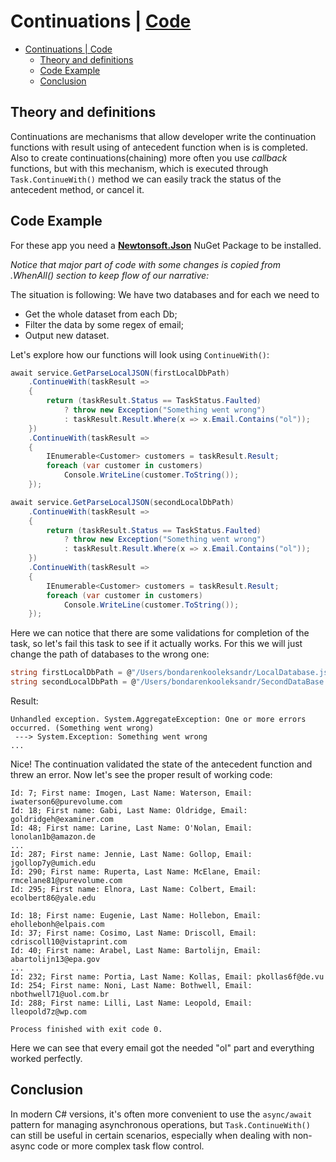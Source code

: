 # Continuations | [Code]()

- [Continuations | Code](#continuations--code)
  - [Theory and definitions](#theory-and-definitions)
  - [Code Example](#code-example)
  - [Conclusion](#conclusion)

## Theory and definitions

Continuations are mechanisms that allow developer write the continuation functions with result using of antecedent function when is is completed. Also to create continuations(chaining) more often you use _callback_ functions, but with this mechanism, which is executed through `Task.ContinueWith()` method we can easily track the status of the antecedent method, or cancel it.

## Code Example

For these app you need a **[Newtonsoft.Json](https://www.newtonsoft.com/json)** NuGet Package to be installed.

_Notice that major part of code with some changes is copied from .WhenAll() section to keep flow of our narrative:_

The situation is following: We have two databases and for each we need to

- Get the whole dataset from each Db;
- Filter the data by some regex of email;
- Output new dataset.

Let's explore how our functions will look using `ContinueWith()`:

```csharp
await service.GetParseLocalJSON(firstLocalDbPath)
    .ContinueWith(taskResult =>
    {
        return (taskResult.Status == TaskStatus.Faulted)
            ? throw new Exception("Something went wrong")
            : taskResult.Result.Where(x => x.Email.Contains("ol"));
    })
    .ContinueWith(taskResult =>
    {
        IEnumerable<Customer> customers = taskResult.Result;
        foreach (var customer in customers)
            Console.WriteLine(customer.ToString());
    });

await service.GetParseLocalJSON(secondLocalDbPath)
    .ContinueWith(taskResult =>
    {
        return (taskResult.Status == TaskStatus.Faulted)
            ? throw new Exception("Something went wrong")
            : taskResult.Result.Where(x => x.Email.Contains("ol"));
    })
    .ContinueWith(taskResult =>
    {
        IEnumerable<Customer> customers = taskResult.Result;
        foreach (var customer in customers)
            Console.WriteLine(customer.ToString());
    });
```

Here we can notice that there are some validations for completion of the task, so let's fail this task to see if it actually works. For this we will just change the path of databases to the wrong one:

```csharp
string firstLocalDbPath = @"/Users/bondarenkooleksandr/LocalDatabase.jso"; // <-- Must be .json
string secondLocalDbPath = @"/Users/bondarenkooleksandr/SecondDataBase.json";
```

Result:

```console
Unhandled exception. System.AggregateException: One or more errors occurred. (Something went wrong)
 ---> System.Exception: Something went wrong
...
```

Nice! The continuation validated the state of the antecedent function and threw an error. Now let's see the proper result of working code:

```console
Id: 7; First name: Imogen, Last Name: Waterson, Email: iwaterson6@purevolume.com
Id: 18; First name: Gabi, Last Name: Oldridge, Email: goldridgeh@examiner.com
Id: 48; First name: Larine, Last Name: O'Nolan, Email: lonolan1b@amazon.de
...
Id: 287; First name: Jennie, Last Name: Gollop, Email: jgollop7y@umich.edu
Id: 290; First name: Ruperta, Last Name: McElane, Email: rmcelane81@purevolume.com
Id: 295; First name: Elnora, Last Name: Colbert, Email: ecolbert86@yale.edu

Id: 18; First name: Eugenie, Last Name: Hollebon, Email: ehollebonh@elpais.com
Id: 37; First name: Cosimo, Last Name: Driscoll, Email: cdriscoll10@vistaprint.com
Id: 40; First name: Arabel, Last Name: Bartolijn, Email: abartolijn13@epa.gov
...
Id: 232; First name: Portia, Last Name: Kollas, Email: pkollas6f@de.vu
Id: 254; First name: Noni, Last Name: Bothwell, Email: nbothwell71@uol.com.br
Id: 288; First name: Lilli, Last Name: Leopold, Email: lleopold7z@wp.com

Process finished with exit code 0.
```

Here we can see that every email got the needed "ol" part and everything worked perfectly.

## Conclusion

In modern C# versions, it's often more convenient to use the `async/await` pattern for managing asynchronous operations, but `Task.ContinueWith()` can still be useful in certain scenarios, especially when dealing with non-async code or more complex task flow control.

